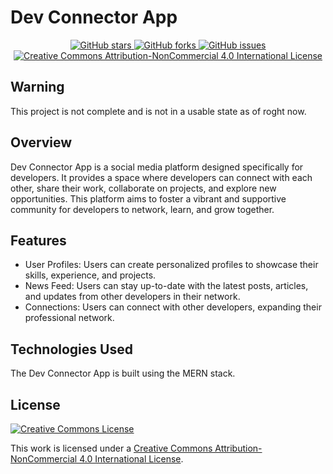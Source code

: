 # Dev Connector App

<div align="center">
  <a href="https://github.com/ExoOnix/DEVCon">
    <img src="https://img.shields.io/github/stars/ExoOnix/DEVCon?style=for-the-badge" alt="GitHub stars" />
  </a>
  <a href="https://github.com/ExoOnix/DEVCon/fork">
    <img src="https://img.shields.io/github/forks/ExoOnix/DEVCon?style=for-the-badge" alt="GitHub forks" />
  </a>
  <a href="https://github.com/ExoOnix/DEVCon/issues">
    <img src="https://img.shields.io/github/issues/ExoOnix/DEVCon?style=for-the-badge" alt="GitHub issues" />
  </a>
<a href="https://creativecommons.org/licenses/by-nc/4.0/">
  <img src="https://img.shields.io/badge/License-CC%20BY--NC%204.0-lightgrey.svg?style=for-the-badge" alt="Creative Commons Attribution-NonCommercial 4.0 International License" />
</a>
</div>

## Warning
This project is not complete and is not in a usable state as of roght now.

## Overview
Dev Connector App is a social media platform designed specifically for developers. It provides a space where developers can connect with each other, share their work, collaborate on projects, and explore new opportunities. This platform aims to foster a vibrant and supportive community for developers to network, learn, and grow together.

## Features
- User Profiles: Users can create personalized profiles to showcase their skills, experience, and projects.
- News Feed: Users can stay up-to-date with the latest posts, articles, and updates from other developers in their network.
- Connections: Users can connect with other developers, expanding their professional network.

## Technologies Used
The Dev Connector App is built using the MERN stack.

## License
[![Creative Commons License](https://i.creativecommons.org/l/by-nc/4.0/88x31.png)](http://creativecommons.org/licenses/by-nc/4.0/)

This work is licensed under a [Creative Commons Attribution-NonCommercial 4.0 International License](http://creativecommons.org/licenses/by-nc/4.0/).
